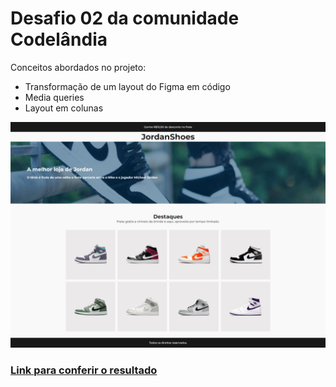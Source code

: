 # Desafio 02 da comunidade Codelândia

Conceitos abordados no projeto:

* Transformação de um layout do Figma em código
* Media queries
* Layout em colunas



![Pre Visualização](./feito.png)
### [Link para conferir o resultado](https://brendacosta.github.io/desafios---Codelandia/02SHOES/index.html)
